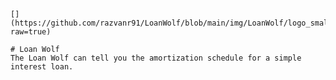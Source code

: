 
    [](https://github.com/razvanr91/LoanWolf/blob/main/img/LoanWolf/logo_small.png?raw=true)

    # Loan Wolf
    The Loan Wolf can tell you the amortization schedule for a simple interest loan.

